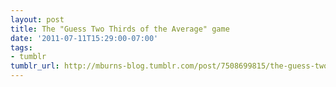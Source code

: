```yaml
---
layout: post
title: The "Guess Two Thirds of the Average" game
date: '2011-07-11T15:29:00-07:00'
tags:
- tumblr
tumblr_url: http://mburns-blog.tumblr.com/post/7508699815/the-guess-two-thirds-of-the-average-game
---
```

<section><dialog><dt></dt><dd>There is a room full of people, and each is asked to choose a number between zero and one hundred. The winner is the person who chooses the number which is two thirds of the average of everyone else’s numbers combined.</dd></dialog></section>
